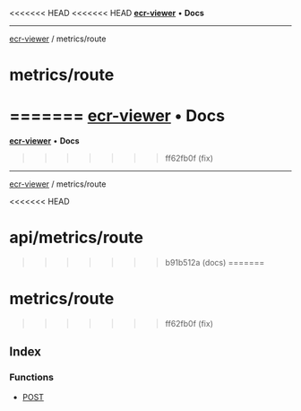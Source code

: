<<<<<<< HEAD
<<<<<<< HEAD
[**ecr-viewer**](../../README.md) • **Docs**

***

[ecr-viewer](../../README.md) / metrics/route

# metrics/route
=======
[**ecr-viewer**](../../../README.md) • **Docs**
=======
[**ecr-viewer**](../../README.md) • **Docs**
>>>>>>> ff62fb0f (fix)

***

[ecr-viewer](../../README.md) / metrics/route

<<<<<<< HEAD
# api/metrics/route
>>>>>>> b91b512a (docs)
=======
# metrics/route
>>>>>>> ff62fb0f (fix)

## Index

### Functions

- [POST](functions/POST.md)
